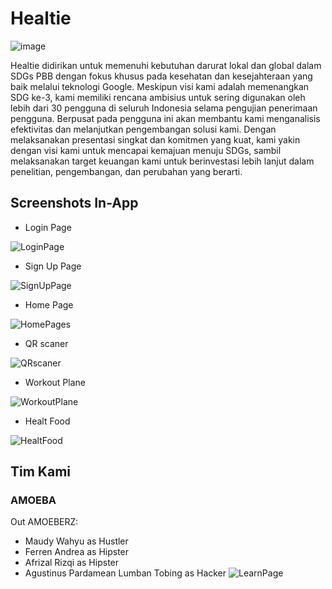 # Healtie
![image](https://i.ibb.co/k0rN9rf/Group-2085-1.png)

Healtie didirikan untuk memenuhi kebutuhan darurat lokal dan global dalam SDGs PBB dengan fokus khusus pada kesehatan dan kesejahteraan yang baik melalui teknologi Google. Meskipun visi kami adalah memenangkan SDG ke-3, kami memiliki rencana ambisius untuk sering digunakan oleh lebih dari 30 pengguna di seluruh Indonesia selama pengujian penerimaan pengguna. Berpusat pada pengguna ini akan membantu kami menganalisis efektivitas dan melanjutkan pengembangan solusi kami. Dengan melaksanakan presentasi singkat dan komitmen yang kuat, kami yakin dengan visi kami untuk mencapai kemajuan menuju SDGs, sambil melaksanakan target keuangan kami untuk berinvestasi lebih lanjut dalam penelitian, pengembangan, dan perubahan yang berarti.



## Screenshots In-App
* Login Page

![LoginPage](https://i.ibb.co/C6mKS9H/mobile-1.png)

* Sign Up Page

![SignUpPage](https://i.ibb.co/PNSqf89/Sign-Up.png)

* Home Page

![HomePages](https://i.ibb.co/R43kVZc/mobile-2.png)

* QR scaner

![QRscaner](https://i.ibb.co/1bXPByY/mobile-3.png)

* Workout Plane

![WorkoutPlane](https://i.ibb.co/XYzF7MK/Workout-Plan.png)

* Healt Food

![HealtFood](https://i.ibb.co/ykxQDyS/Healthy-Food.png)


## Tim Kami
### AMOEBA
Out AMOEBERZ:
- Maudy Wahyu as Hustler
- Ferren Andrea as Hipster
- Afrizal Rizqi as Hipster
- Agustinus Pardamean Lumban Tobing as Hacker
![LearnPage](https://i.ibb.co/tQchxk1/Amoeba-Hustler-Stage-2.jpg)